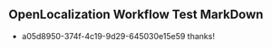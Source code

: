 ## OpenLocalization Workflow Test MarkDown
* a05d8950-374f-4c19-9d29-645030e15e59 thanks!

<!--HONumber=Jul16_HO2-->


